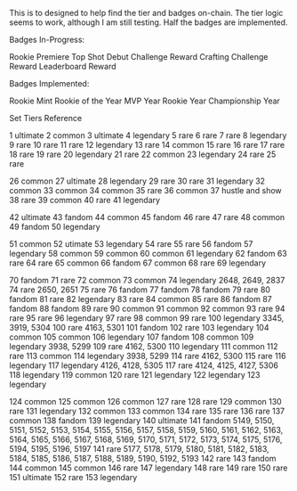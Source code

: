 This is to designed to help find the tier and badges on-chain.
The tier logic seems to work, although I am still testing.
Half the badges are implemented.

Badges In-Progress:

Rookie Premiere
Top Shot Debut
Challenge Reward
Crafting Challenge Reward
Leaderboard Reward

Badges Implemented:

Rookie Mint
Rookie of the Year
MVP Year
Rookie Year
Championship Year

Set Tiers Reference

1 ultimate
2 common
3 ultimate
4 legendary
5 rare
6 rare
7 rare
8 legendary
9 rare
10 rare
11 rare
12 legendary
13 rare
14 common
15 rare
16 rare
17 rare
18 rare
19 rare
20 legendary
21 rare
22 common
23 legendary
24 rare
25 rare

26 common 
27 ultimate
28 legendary
29 rare
30 rare
31 legendary
32 common
33 common
34 common
35 rare
36 common
37 hustle and show
38 rare
39 common
40 rare
41 legendary

42 ultimate
43 fandom
44 common
45 fandom
46 rare
47 rare
48 common
49 fandom
50 legendary

51 common
52 utimate
53 legendary
54 rare
55 rare
56 fandom
57 legendary
58 common
59 common
60 common
61 legendary
62 fandom
63 rare
64 rare
65 common
66 fandom
67 common
68 rare
69 legendary

70 fandom
71 rare
72 common
73 common
74 legendary 2648, 2649, 2837
74 rare 2650, 2651
75 rare
76 fandom
77 fandom
78 fandom
79 rare
80 fandom
81 rare
82 legendary
83 rare
84 common
85 rare
86 fandom
87 fandom
88 fandom
89 rare
90 common
91 common
92 common
93 rare
94 rare
95 rare
96 legendary
97 rare
98 common
99 rare
100 legendary 3345, 3919, 5304 
100 rare 4163, 5301
101 fandom
102 rare
103 legendary
104 common
105 common
106 legendary
107 fandom
108 common
109 legendary 3938, 5299 
109 rare 4162, 5300
110 legendary
111 common
112 rare
113 common
114 legendary 3938, 5299
114 rare 4162, 5300
115 rare
116 legendary
117 legendary 4126, 4128, 5305
117 rare 4124, 4125, 4127, 5306
118 legendary
119 common
120 rare
121 legendary
122 legendary
123 legendary

124 common
125 common
126 common
127 rare
128 rare
129 common
130 rare
131 legendary
132 common
133 common
134 rare
135 rare
136 rare
137 common
138 fandom
139 legendary
140 ultimate
141 fandom 5149, 5150, 5151, 5152, 5153, 5154, 5155, 5156, 5157, 5158, 5159, 5160, 5161, 5162, 5163, 5164, 5165, 5166, 5167, 5168, 5169, 5170, 5171, 5172, 5173, 5174, 5175, 5176, 5194, 5195, 5196, 5197 
141 rare 5177, 5178, 5179, 5180, 5181, 5182, 5183, 5184, 5185, 5186, 5187, 5188, 5189, 5190, 5192, 5193
142 rare
143 fandom
144 common
145 common
146 rare
147 legendary
148 rare
149 rare
150 rare
151 ultimate
152 rare
153 legendary